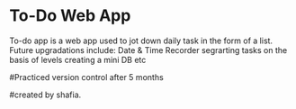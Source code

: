 # To-Do Web App
 To-do app is a web app used to jot down daily task in the form of a list.
Future upgradations include:
Date & Time Recorder 
segrarting tasks on the basis of levels
creating a mini DB
etc

#Practiced version control after 5 months 

#created by  shafia.